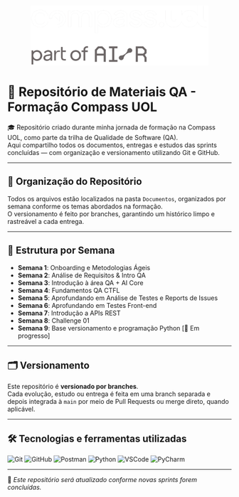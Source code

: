 <p align="center">
  <img src="Imagens/Logo_compass_letra_branca.png" alt="Compass UOL logo" width="400"/>
</p>

# 📁 Repositório de Materiais QA - Formação Compass UOL

🎓 Repositório criado durante minha jornada de formação na Compass UOL, como parte da trilha de Qualidade de Software (QA).  
Aqui compartilho todos os documentos, entregas e estudos das sprints concluídas — com organização e versionamento utilizando Git e GitHub.

---

## 📌 Organização do Repositório

Todos os arquivos estão localizados na pasta `Documentos`, organizados por semana conforme os temas abordados na formação.  
O versionamento é feito por branches, garantindo um histórico limpo e rastreável a cada entrega.

---

## 📁 Estrutura por Semana

- **Semana 1**: Onboarding e Metodologias Ágeis
- **Semana 2**: Análise de Requisitos & Intro QA
- **Semana 3**: Introdução à área QA + AI Core
- **Semana 4**: Fundamentos QA CTFL
- **Semana 5**: Aprofundando em Análise de Testes e Reports de Issues
- **Semana 6**: Aprofundando em Testes Front-end
- **Semana 7**: Introdução a APIs REST
- **Semana 8**: Challenge 01  
- **Semana 9**: Base versionamento e programação Python [🚧 Em progresso]

---

## 🗂️ Versionamento

Este repositório é **versionado por branches**.  
Cada evolução, estudo ou entrega é feita em uma branch separada e depois integrada à `main` por meio de Pull Requests ou merge direto, quando aplicável.

---

## 🛠️ Tecnologias e ferramentas utilizadas

![Git](https://img.shields.io/badge/-Git-F05032?style=flat&logo=git&logoColor=white)
![GitHub](https://img.shields.io/badge/-GitHub-181717?style=flat&logo=github&logoColor=white)
![Postman](https://img.shields.io/badge/-Postman-FF6C37?style=flat&logo=postman&logoColor=white)
![Python](https://img.shields.io/badge/-Python-3776AB?style=flat&logo=python&logoColor=white)
![VSCode](https://img.shields.io/badge/-VSCode-007ACC?style=flat&logo=visual-studio-code&logoColor=white)
![PyCharm](https://img.shields.io/badge/-PyCharm-000000?style=flat&logo=pycharm&logoColor=white)

---

📌 *Este repositório será atualizado conforme novas sprints forem concluídas.*